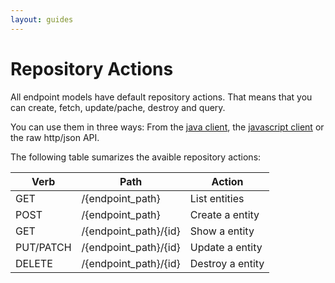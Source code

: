 ```yaml
---
layout: guides
---
```

# Repository Actions

All endpoint models have default repository actions. That means that you can create, fetch, update/pache, 
destroy and query.

You can use them in three ways: From the [java client](/guides/tutorials/the-java-client), the [javascript client](/guides/tutorials/the-javascript-client) or the raw http/json 
API.

The following table sumarizes the avaible repository actions:

| Verb        | Path                    | Action           
| ----------- |------------------------ | -------------------
| GET         | /{endpoint_path}        | List entities   
| POST        | /{endpoint_path}        | Create a entity 
| GET         | /{endpoint_path}/{id}   | Show a entity   
| PUT/PATCH   | /{endpoint_path}/{id}   | Update a entity 
| DELETE      | /{endpoint_path}/{id}   | Destroy a entity 

